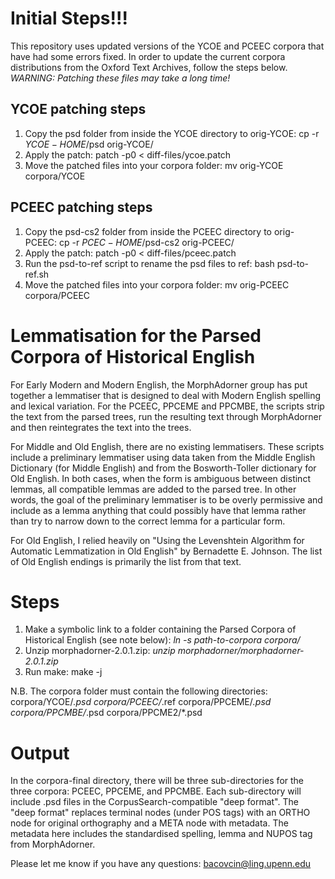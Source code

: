 # Initial Steps!!!
This repository uses updated versions of the YCOE and PCEEC corpora that have had
some errors fixed. In order to update the current corpora distributions from the
Oxford Text Archives, follow the steps below. *WARNING: Patching these files
may take a long time!*

## YCOE patching steps
1. Copy the psd folder from inside the YCOE directory to orig-YCOE: cp -r $YCOE-HOME$/psd orig-YCOE/
2. Apply the patch: patch -p0 < diff-files/ycoe.patch
3. Move the patched files into your corpora folder: mv orig-YCOE corpora/YCOE

## PCEEC patching steps
1. Copy the psd-cs2 folder from inside the PCEEC directory to orig-PCEEC: cp -r $PCEC-HOME$/psd-cs2 orig-PCEEC/
2. Apply the patch: patch -p0 < diff-files/pceec.patch
3. Run the psd-to-ref script to rename the psd files to ref: bash psd-to-ref.sh
4. Move the patched files into your corpora folder: mv orig-PCEEC corpora/PCEEC

# Lemmatisation for the Parsed Corpora of Historical English
For Early Modern and Modern English, the MorphAdorner group has put together a
lemmatiser that is designed to deal with Modern English spelling and lexical
variation. For the PCEEC, PPCEME and PPCMBE, the scripts strip the text from the
parsed trees, run the resulting text through MorphAdorner and then reintegrates
the text into the trees.

For Middle and Old English, there are no existing lemmatisers. These scripts 
include a preliminary lemmatiser using data taken from the Middle English Dictionary 
(for Middle English) and from the Bosworth-Toller dictionary for Old English. 
In both cases, when the form is ambiguous between distinct lemmas, all compatible
lemmas are added to the parsed tree. In other words, the goal of the preliminary
lemmatiser is to be overly permissive and include as a lemma anything that could
possibly have that lemma rather than try to narrow down to the correct lemma for
a particular form.

For Old English, I relied heavily on "Using the Levenshtein Algorithm for Automatic Lemmatization in Old English" by Bernadette E. Johnson. The list of Old English endings is primarily the list from that text.

# Steps
1. Make a symbolic link to a folder containing the Parsed Corpora of Historical English (see note below): *ln -s *path-to-corpora* corpora/*
2. Unzip morphadorner-2.0.1.zip: *unzip morphadorner/morphadorner-2.0.1.zip*
3. Run make: make -j

N.B. The corpora folder must contain the following directories:
corpora/YCOE/*.psd
corpora/PCEEC/*.ref
corpora/PPCEME/*.psd
corpora/PPCMBE/*.psd
corpora/PPCME2/*.psd

# Output
In the corpora-final directory, there will be three sub-directories for the three corpora: PCEEC, PPCEME, and PPCMBE. Each sub-directory will include .psd files in the CorpusSearch-compatible "deep format". The "deep format" replaces terminal nodes (under POS tags) with an ORTHO node for original orthography and a META node with metadata. The metadata here includes the standardised spelling, lemma and NUPOS tag from MorphAdorner.

Please let me know if you have any questions: bacovcin@ling.upenn.edu

